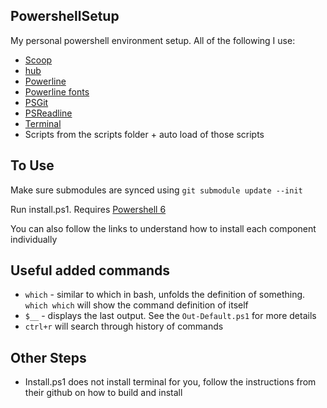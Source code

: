 ## PowershellSetup

My personal powershell environment setup. All of the following I use:

* [Scoop](https://scoop.sh/)
* [hub](https://github.com/github/hub)
* [Powerline](https://github.com/Jaykul/PowerLine)
* [Powerline fonts](https://github.com/powerline/fonts)
* [PSGit](https://github.com/PoshCode/PSGit)
* [PSReadline](https://docs.microsoft.com/en-us/powershell/module/psreadline/?view=powershell-6)
* [Terminal](https://github.com/Microsoft/Terminal)
* Scripts from the scripts folder + auto load of those scripts

## To Use

Make sure submodules are synced using `git submodule update --init`

Run install.ps1. Requires [Powershell 6](https://aka.ms/ps6)

You can also follow the links to understand how to install each component individually

## Useful added commands

* `which` - similar to which in bash, unfolds the definition of something. `which which` will show the command definition of itself
* `$__` - displays the last output. See the `Out-Default.ps1` for more details
* `ctrl+r` will search through history of commands

## Other Steps

* Install.ps1 does not install terminal for you, follow the instructions from their github on how to build and install